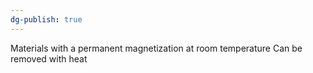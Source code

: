 ```yaml
---
dg-publish: true
---
```

Materials with a permanent magnetization at room temperature
Can be removed with heat

